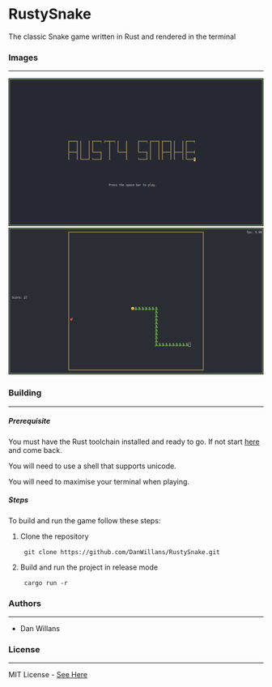 # RustySnake
The classic Snake game written in Rust and rendered in the terminal

### Images
-------- 

![Alt text](images/RustySnakeTitle.png?raw=true "Title Screen")
![Alt text](images/RustySnakeActive.png?raw=true "Game Screen")

### Building
-------
##### Prerequisite
You must have the Rust toolchain installed and ready to go. If not start [here](https://www.rust-lang.org/tools/install) and come back.

You will need to use a shell that supports unicode.

You will need to maximise your terminal when playing.

##### Steps
To build and run the game follow these steps:
1. Clone the repository
   ```
    git clone https://github.com/DanWillans/RustySnake.git
   ```
2. Build and run the project in release mode
   ```
    cargo run -r
   ```

### Authors
-------
- Dan Willans

### License
-------
MIT License - [See Here](LICENSE)
